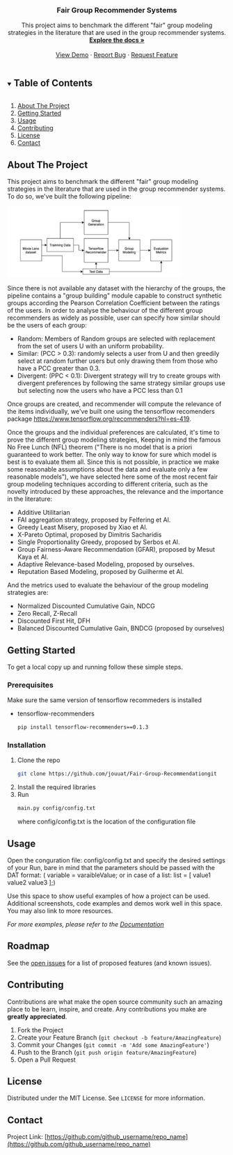 
<!--[![Contributors][contributors-shield]][contributors-url]
[![Forks][forks-shield]][forks-url]
[![Stargazers][stars-shield]][stars-url]
[![Issues][issues-shield]][issues-url]
[![MIT License][license-shield]][license-url]
[![LinkedIn][linkedin-shield]][linkedin-url]-->



<!-- PROJECT LOGO -->
<br />
<p align="center">

  <h3 align="center">Fair Group Recommender Systems</h3>

  <p align="center">
    This project aims to benchmark the different "fair" group modeling strategies in the literature that are used in the group recommender systems.
    <br />
    <a href="https://github.com/jouuat/Fair-Group-Recommendation"><strong>Explore the docs »</strong></a>
    <br />
    <br />
    <a href="https://github.com/jouuat/Fair-Group-Recommendation">View Demo</a>
    ·
    <a href="https://github.com/jouuat/Fair-Group-Recommendation/issues">Report Bug</a>
    ·
    <a href="https://github.com/jouuat/Fair-Group-Recommendation/issues">Request Feature</a>
  </p>
</p>



<!-- TABLE OF CONTENTS -->
<details open="open">
  <summary><h2 style="display: inline-block">Table of Contents</h2></summary>
  <ol>
    <li><a href="#about-the-project">About The Project</a></li>
    <li><a href="#getting-started">Getting Started</a></li>
    <li><a href="#usage">Usage</a></li>
    <li><a href="#contributing">Contributing</a></li>
    <li><a href="#license">License</a></li>
    <li><a href="#contact">Contact</a></li>
  </ol>
</details>



<!-- ABOUT THE PROJECT -->
## About The Project

This project aims to benchmark the different "fair" group modeling strategies in the literature that are used in the group recommender systems. To do so, we've built the following pipeline:

<a href="">
    <img src="images/pipeline.png" alt="Pipeline" width="400">
</a>

Since there is not available any dataset with the hierarchy of the groups, the pipeline contains a "group building" module capable to construct synthetic groups according the Pearson Correlation Coefficient between the ratings of the users. In order to analyse the behaviour of the different group recommenders as widely as possible, user can specify how similar should be the users of each group:




* Random: Members of Random groups are selected with replacement from the set of users U with an uniform probability.
* Similar: (PCC > 0.3): randomly selects a user from U and then greedily select at random further users but only drawing them from those who have a PCC greater than 0.3.
* Divergent: (PPC < 0.1): Divergent strategy will try to create groups with divergent preferences by following the same strategy similar groups use but selecting now the users who have a PCC less than 0.1

Once groups are created, and recommender will compute the relevance of the items individually, we've built one using the tensorflow recomenders  package https://www.tensorflow.org/recommenders?hl=es-419.

Once the groups and the individual preferences are calculated, it's time to prove the different group modeling strategies, Keeping in mind the famous No Free Lunch (NFL) theorem ("There is no model that is a priori guaranteed to work better. The only way to know for sure which model is best is to evaluate them all. Since this is not possible, in practice we make some reasonable assumptions about the data and evaluate only a few reasonable models”), we have selected here some of the most recent fair group modeling techniques according to different criteria, such as the novelty introduced by these approaches, the relevance and the importance in the literature:

* Additive Utilitarian
* FAI aggregation strategy, proposed by Felfering et Al.
* Greedy Least Misery, proposed by Xiao et Al.
* X-Pareto Optimal, proposed by Dimitris Sacharidis
* Single Proportionality Greedy, proposed by Serbos et Al.
* Group Fairness-Aware Recommendation (GFAR), proposed by Mesut Kaya et Al.
* Adaptive Relevance-based Modeling, proposed by ourselves.
* Reputation Based Modeling, proposed by Guilherme et Al.

And the metrics used to evaluate the behaviour of the group modeling strategies are:

* Normalized Discounted Cumulative Gain, NDCG
* Zero Recall, Z-Recall
* Discounted First Hit, DFH
* Balanced Discounted Cumulative Gain, BNDCG (proposed by ourselves)



<!-- GETTING STARTED -->
## Getting Started

To get a local copy up and running follow these simple steps.

### Prerequisites

Make sure the same version of tensorflow recommeders is installed
* tensorflow-recommenders
  ```sh
  pip install tensorflow-recommenders==0.1.3
  ```

### Installation

1. Clone the repo
   ```sh
   git clone https://github.com/jouuat/Fair-Group-Recommendationgit
   ```
2. Install the required libraries
3. Run
    ```sh
    main.py config/config.txt
    ```
    where config/config.txt is the location of the configuration file



<!-- USAGE EXAMPLES -->
## Usage

Open the conguration file: config/config.txt and specify the desired settings of your Run, bare in mind that the parameters should be passed with the DAT format: ( variable = varaibleValue; or in case of a list: list = [ value1 value2 value3 ];)

Use this space to show useful examples of how a project can be used. Additional screenshots, code examples and demos work well in this space. You may also link to more resources.

_For more examples, please refer to the [Documentation](https://example.com)_



<!-- ROADMAP -->
## Roadmap

See the [open issues](https://github.com/github_username/repo_name/issues) for a list of proposed features (and known issues).



<!-- CONTRIBUTING -->
## Contributing

Contributions are what make the open source community such an amazing place to be learn, inspire, and create. Any contributions you make are **greatly appreciated**.

1. Fork the Project
2. Create your Feature Branch (`git checkout -b feature/AmazingFeature`)
3. Commit your Changes (`git commit -m 'Add some AmazingFeature'`)
4. Push to the Branch (`git push origin feature/AmazingFeature`)
5. Open a Pull Request



<!-- LICENSE -->
## License

Distributed under the MIT License. See `LICENSE` for more information.



<!-- CONTACT -->
## Contact

Project Link: [https://github.com/github_username/repo_name](https://github.com/github_username/repo_name)




<!-- MARKDOWN LINKS & IMAGES -->
<!-- https://www.markdownguide.org/basic-syntax/#reference-style-links -->
[contributors-shield]: https://img.shields.io/github/contributors/github_username/repo.svg?style=for-the-badge
[contributors-url]: https://github.com/github_username/repo/graphs/contributors
[forks-shield]: https://img.shields.io/github/forks/github_username/repo.svg?style=for-the-badge
[forks-url]: https://github.com/github_username/repo/network/members
[stars-shield]: https://img.shields.io/github/stars/github_username/repo.svg?style=for-the-badge
[stars-url]: https://github.com/github_username/repo/stargazers
[issues-shield]: https://img.shields.io/github/issues/github_username/repo.svg?style=for-the-badge
[issues-url]: https://github.com/github_username/repo/issues
[license-shield]: https://img.shields.io/github/license/github_username/repo.svg?style=for-the-badge
[license-url]: https://github.com/github_username/repo/blob/master/LICENSE.txt
[linkedin-shield]: https://img.shields.io/badge/-LinkedIn-black.svg?style=for-the-badge&logo=linkedin&colorB=555
[linkedin-url]: https://linkedin.com/in/github_username
